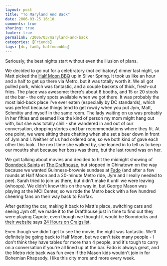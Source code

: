```yaml
---
layout: post
title: "To Maryland And Back"
date: 2006-03-25 16:10
comments: true
sharing: true
footer: true
permalink: /2006/03/maryland-and-back
categories: [Friends]
tags: [dc, fadó, halfmoonbbq]
---
```

Seriously, the best nights start without even the illusion of plans.

We decided to go out for a celebratory (not celibatory) dinner last night, so Matt picked the <a href="http://www.halfmoonbbq.com/">Half Moon BBQ</a> up in Silver Spring.  It took us like an hour and a half to get up there via Metro, but it was totally worth it.  We all got pulled pork, which was fantastic, and a couple baskets of thick, fresh-cut fries.  The place was awesome: there's about 8 booths, and 15 or 20 stools at the bar - the only spots available when we got there.  It was probably the most laid-back place I've ever eaten (especially by DC standards), which was perfect because things tend to get rowdy when you put Jym, Matt, Schmitty and myself in the same room.  The lady waiting on us was probably in her fifties and seemed like the kind of person my mom might hang out with, but she was totally chill - she wandered in and out of our conversation, dropping stories and bar recommendations where they fit.  At one point, we were sitting there chatting when she set a beer down in front of Jym and I.  Neither of us had ordered one, so we both kind of gave each other this look.  The next time she walked by, she leaned in to tell us to keep our mouths shut because her boss was there, but the last round was on her.

We got talking about movies and decided to hit the midnight showing of <a href="http://www.imdb.com/title/tt0144117/">Boondock Saints</a> at <a href="http://www.arlingtondrafthouse.com/">The Drafthouse</a>, but stopped in Chinatown on the way because we wanted Guinness-brownie sundaes at <a href="http://www.fadoirishpub.com/fado_pub_main.php?city=washington">Fado</a> (and after a few rounds at Half Moon and a 20-minute Metro ride, Jym and I really needed to pee).  Sarah tried to join us there, but didn't make it until we were leaving (whoops).  We didn't know this on the way in, but George Mason was playing at the MCI Center, so we rode the Metro back with a few hundred cheering fans on their way back to Fairfax.

After getting the car, making it back to Matt's place, switching cars and seeing Jym off, we made it to the Drafthouse just in time to find out they were playing Capote, even though we thought it would be Boondocks and <a href="http://www.arlingtondrafthouse.com/default.aspx?page=midnight">their website</a> says <a href="http://www.imdb.com/title/tt0377029/">24 Hours on Craigslist</a>.

Even though we didn't get to see the movie, the night was fantastic.  We'll definitely be going back to Half Moon, but we can't take many people - I don't think they have tables for more than 4 people, and it's tough to carry on a conversation if you're all lined up at the bar.  Fado is always great, and the Metro ride back was fun even if the Mason kids wouldn't join in for Bohemian Rhapsody.  I like this city more and more every week.
